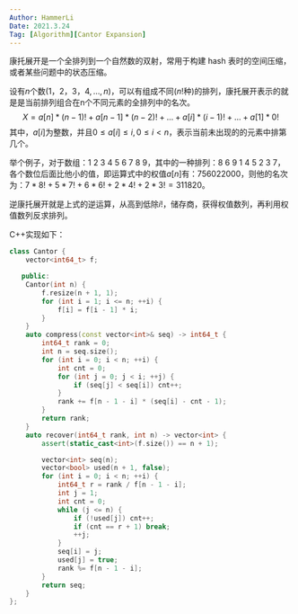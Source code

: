 ```yaml
---
Author: HammerLi
Date: 2021.3.24
Tag: [Algorithm][Cantor Expansion]
---
```


康托展开是一个全排列到一个自然数的双射，常用于构建 hash 表时的空间压缩，或者某些问题中的状态压缩。

设有$n$个数$(1，2，3，4,…,n)$，可以有组成不同($n!$种)的排列，康托展开表示的就是是当前排列组合在n个不同元素的全排列中的名次。
$$
X = a[n] * (n - 1)!+a[n - 1] * (n - 2)!+...+a[i] * (i - 1)!+...+a[1] * 0!
$$
其中，$a[i]$为整数，并且$0 \le a[i] \le i, 0 \le i \lt n$，表示当前未出现的的元素中排第几个。

举个例子，对于数组：$1\ 2\ 3\ 4\ 5\ 6\ 7\ 8\ 9$，其中的一种排列：$8\ 6\ 9\ 1\ 4\ 5\ 2\ 3\ 7$，各个数位后面比他小的值，即运算式中的权值$a[n]$有：$7 5 6 0 2 2 0 0 0$，则他的名次为：$7 * 8! + 5 * 7! + 6 * 6! + 2 * 4! + 2 * 3! = 311820$。

逆康托展开就是上式的逆运算，从高到低除$i!$，储存商，获得权值数列，再利用权值数列反求排列。

C++实现如下：

```c++
class Cantor {
    vector<int64_t> f;

   public:
    Cantor(int n) {
        f.resize(n + 1, 1);
        for (int i = 1; i <= n; ++i) {
            f[i] = f[i - 1] * i;
        }
    }
    auto compress(const vector<int>& seq) -> int64_t {
        int64_t rank = 0;
        int n = seq.size();
        for (int i = 0; i < n; ++i) {
            int cnt = 0;
            for (int j = 0; j < i; ++j) {
                if (seq[j] < seq[i]) cnt++;
            }
            rank += f[n - 1 - i] * (seq[i] - cnt - 1);
        }
        return rank;
    }
    auto recover(int64_t rank, int n) -> vector<int> {
        assert(static_cast<int>(f.size()) == n + 1);

        vector<int> seq(n);
        vector<bool> used(n + 1, false);
        for (int i = 0; i < n; ++i) {
            int64_t r = rank / f[n - 1 - i];
            int j = 1;
            int cnt = 0;
            while (j <= n) {
                if (!used[j]) cnt++;
                if (cnt == r + 1) break;
                ++j;
            }
            seq[i] = j;
            used[j] = true;
            rank %= f[n - 1 - i];
        }
        return seq;
    }
};
```